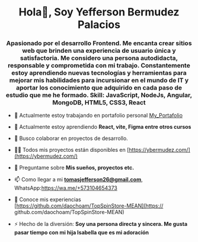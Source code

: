 <h1 align="center">Hola👋, Soy Yefferson Bermudez Palacios</h1>
<h3 align="center">Apasionado por el desarrollo Frontend. Me encanta crear sitios web que brinden una experiencia de usuario única y satisfactoria. Me considero una persona autodidacta, responsable y comprometida con mi trabajo. Constantemente estoy aprendiendo nuevas tecnologías y herramientas para mejorar mis habilidades para incursionar en el mundo de IT y aportar los conocimiento que adquirido en cada paso de estudio que me he formado.
Skill: JavaScript, NodeJs, Angular, MongoDB, HTML5, CSS3, React </h3>

- 🔭 Actualmente estoy trabajando en portafolio personal [My_Portafolio](https://github.com/ThomasYefferson/My_Portafolio)

- 🌱 Actualmente estoy aprendiendo **React, vite, Figma entre otros cursos**

- 👯 Busco colaborar en proyectos de desarrollo.

- 👨‍💻 Todos mis proyectos están disponibles en [https://ybermudez.com/](https://ybermudez.com/)

- 💬 Preguntame sobre **Mis sueños, proyectos etc.**

- 📫 Como llegar a mi **tomasjefferson26@gmail.com**, WhatsApp:https://wa.me/+573104654373

- 📄 Conoce mis experiencias [https://github.com/daochoam/TopSpinStore-MEAN](https:// github.com/daochoam/TopSpinStore-MEAN)

- ⚡ Hecho de la diversión: **Soy una persona directa y sincera. Me gusta pasar tiempo con mi hija Isabella que es mi adoración**


